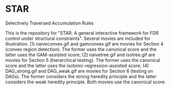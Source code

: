 # STAR
Selectively Traversed Accumulation Rules

This is the repository for "STAR: A general interactive framework for FDR control under structural constraints". Several movies are included for illustration. (1) naiveconvex.gif and gamconvex.gif are movies for Section 4 (convex region detection). The former uses the canonical score and the latter uses the GAM-assisted score; (2) naivetree.gif and isotree.gif are movies for Section 5 (hierarchical testing). The former uses the canonical score and the latter uses the isotonic-regression-assisted score; (4) DAG_strong.gif and DAG_weak.gif are movies for Section 6 (testing on DAGs). The former considers the strong heredity principle and the latter considers the weak heredity principle. Both movies use the canonical score. 
